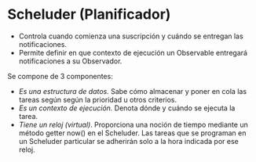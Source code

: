 # Scheluder (Planificador)

- Controla cuando comienza una suscripción y cuándo se entregan las notificaciones.
- Permite definir en que contexto de ejecución un Observable entregará notificaciones a su Observador.

Se compone de 3 componentes:

- *Es una estructura de datos.* Sabe cómo almacenar y poner en cola las tareas según según la prioridad u otros criterios.
- *Es un contexto de ejecución.* Denota dónde y cuándo se ejecuta la tarea.
- *Tiene un reloj (virtual)*. Proporciona una noción de tiempo mediante un método getter now() en el Scheluder. Las tareas que se programan en un Scheluder particular se adherirán solo a la hora indicada por ese reloj.